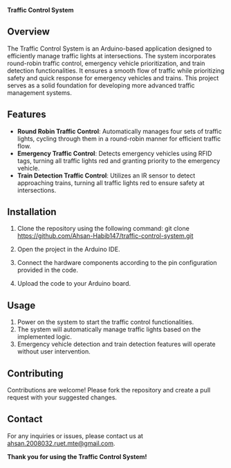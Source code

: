 **Traffic Control System**

## Overview

The Traffic Control System is an Arduino-based application designed to efficiently manage traffic lights at intersections. The system incorporates round-robin traffic control, emergency vehicle prioritization, and train detection functionalities. It ensures a smooth flow of traffic while prioritizing safety and quick response for emergency vehicles and trains. This project serves as a solid foundation for developing more advanced traffic management systems.

## Features

- **Round Robin Traffic Control**: Automatically manages four sets of traffic lights, cycling through them in a round-robin manner for efficient traffic flow.
- **Emergency Traffic Control**: Detects emergency vehicles using RFID tags, turning all traffic lights red and granting priority to the emergency vehicle.
- **Train Detection Traffic Control**: Utilizes an IR sensor to detect approaching trains, turning all traffic lights red to ensure safety at intersections.

## Installation

1. Clone the repository using the following command:
git clone https://github.com/Ahsan-Habib147/traffic-control-system.git

2. Open the project in the Arduino IDE.

3. Connect the hardware components according to the pin configuration provided in the code.

4. Upload the code to your Arduino board.

## Usage

1. Power on the system to start the traffic control functionalities.
2. The system will automatically manage traffic lights based on the implemented logic.
3. Emergency vehicle detection and train detection features will operate without user intervention.

## Contributing

Contributions are welcome! Please fork the repository and create a pull request with your suggested changes.

## Contact

For any inquiries or issues, please contact us at [ahsan.2008032.ruet.mte@gmail.com](mailto:ahsan.2008032.ruet.mte@gmail.com).

**Thank you for using the Traffic Control System!**
